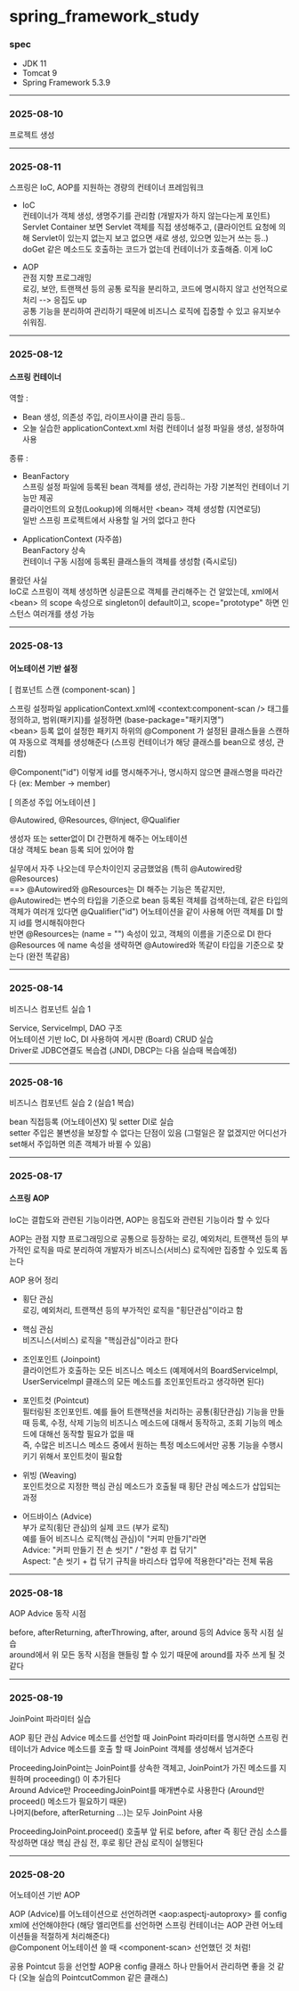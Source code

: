 # spring_framework_study

### spec

- JDK 11
- Tomcat 9
- Spring Framework 5.3.9

---

### 2025-08-10 

프로젝트 생성  

---

### 2025-08-11

스프링은 IoC, AOP를 지원하는 경량의 컨테이너 프레임워크

- IoC  
 컨테이너가 객체 생성, 생명주기를 관리함 (개발자가 하지 않는다는게 포인트)  
 Servlet Container 보면 Servlet 객체를 직접 생성해주고, (클라이언트 요청에 의해 Servlet이 있는지 없는지 보고 없으면 새로 생성, 있으면 있는거 쓰는 등..) doGet 같은 메소드도 호출하는 코드가 없는데 컨테이너가 호출해줌. 이게 IoC

  
- AOP  
 관점 지향 프로그래밍  
 로깅, 보안, 트랜잭션 등의 공통 로직을 분리하고, 코드에 명시하지 않고 선언적으로 처리 --> 응집도 up  
 공통 기능을 분리하여 관리하기 때문에 비즈니스 로직에 집중할 수 있고 유지보수 쉬워짐.
 
 ---

### 2025-08-12

#### 스프링 컨테이너  
역할 :   
 - Bean 생성, 의존성 주입, 라이프사이클 관리 등등.. 
 - 오늘 실습한 applicationContext.xml 처럼 컨테이너 설정 파일을 생성, 설정하여 사용


종류 : 

 - BeanFactory  
 스프링 설정 파일에 등록된 bean 객체를 생성, 관리하는 가장 기본적인 컨테이너 기능만 제공  
 클라이언트의 요청(Lookup)에 의해서만 \<bean> 객체 생성함 (지연로딩)  
 일반 스프링 프로젝트에서 사용할 일 거의 없다고 한다


 - ApplicationContext  (자주씀)  
 BeanFactory 상속  
 컨테이너 구동 시점에 등록된 클래스들의 객체를 생성함 (즉시로딩)


몰랐던 사실  
IoC로 스프링이 객체 생성하면 싱글톤으로 객체를 관리해주는 건 알았는데, xml에서 \<bean> 의 scope 속성으로 singleton이 default이고, scope="prototype" 하면 인스턴스 여러개를 생성 가능

---

### 2025-08-13

#### 어노테이션 기반 설정

[ 컴포넌트 스캔 (component-scan) ]  

스프링 설정파일 applicationContext.xml에 \<context:component-scan /> 태그를 정의하고, 범위(패키지)를 설정하면 (base-package="패키지명")  
\<bean> 등록 없이 설정한 패키지 하위의 @Component 가 설정된 클래스들을 스캔하여 자동으로 객체를 생성해준다 (스프링 컨테이너가 해당 클래스를 bean으로 생성, 관리함)

@Component("id") 이렇게 id를 명시해주거나, 명시하지 않으면 클래스명을 따라간다 (ex: Member -> member)


[ 의존성 주입 어노테이션 ]

@Autowired, @Resources, @Inject, @Qualifier  

생성자 또는 setter없이 DI 간편하게 해주는 어노테이션  
대상 객체도 bean 등록 되어 있어야 함

실무에서 자주 나오는데 무슨차이인지 궁금했었음 (특히 @Autowired랑 @Resources)  
==> @Autowired와 @Resources는 DI 해주는 기능은 똑같지만,  
@Autowired는 변수의 타입을 기준으로 bean 등록된 객체를 검색하는데, 같은 타입의 객체가 여러개 있다면 @Qualifier("id") 어노테이션을 같이 사용해 어떤 객체를 DI 할지 id를 명시해줘야한다  
반면 @Resources는 (name = "") 속성이 있고, 객체의 이름을 기준으로 DI 한다  
@Resources 에 name 속성을 생략하면 @Autowired와 똑같이 타입을 기준으로 찾는다 (완전 똑같음) 

---

### 2025-08-14

비즈니스 컴포넌트 실습 1
 
Service, ServiceImpl, DAO 구조  
어노테이션 기반 IoC, DI 사용하여 게시판 (Board) CRUD 실습  
Driver로 JDBC연결도 복습겸 (JNDI, DBCP는 다음 실습때 복습예정)


---

### 2025-08-16

비즈니스 컴포넌트 실습 2 (실습1 복습)  

bean 직접등록 (어노테이션X) 및 setter DI로 실습  
setter 주입은 불변성을 보장할 수 없다는 단점이 있음 (그럴일은 잘 없겠지만 어디선가 set해서 주입하면 의존 객체가 바뀔 수 있음)

---

### 2025-08-17

#### 스프링 AOP

IoC는 결합도와 관련된 기능이라면, AOP는 응집도와 관련된 기능이라 할 수 있다

AOP는 관점 지향 프로그래밍으로 공통으로 등장하는 로깅, 예외처리, 트랜잭션 등의 부가적인 로직을 따로 분리하여 개발자가 비즈니스(서비스) 로직에만 집중할 수 있도록 돕는다

AOP 용어 정리

 - 횡단 관심  
   로깅, 예외처리, 트랜잭션 등의 부가적인 로직을 "횡단관심"이라고 함


 - 핵심 관심  
   비즈니스(서비스) 로직을 "핵심관심"이라고 한다


 - 조인포인트 (Joinpoint)  
   클라이언트가 호출하는 모든 비즈니스 메소드 (예제에서의 BoardServiceImpl, UserServiceImpl 클래스의 모든 메소드를 조인포인트라고 생각하면 된다)
   

 - 포인트컷 (Pointcut)  
   필터링된 조인포인트. 예를 들어 트랜잭션을 처리하는 공통(횡단관심) 기능을 만들 때 등록, 수정, 삭제 기능의 비즈니스 메소드에 대해서 동작하고, 조회 기능의 메소드에 대해선 동작할 필요가 없을 때  
   즉, 수많은 비즈니스 메소드 중에서 원하는 특정 메소드에서만 공통 기능을 수행시키기 위해서 포인트컷이 필요함 


 - 위빙 (Weaving)  
   포인트컷으로 지정한 핵심 관심 메소드가 호출될 때 횡단 관심 메소드가 삽입되는 과정 


  - 어드바이스 (Advice)  
    부가 로직(횡단 관심)의 실제 코드 (부가 로직)  
    예를 들어 비즈니스 로직(핵심 관심)이 "커피 만들기"라면  
    Advice: "커피 만들기 전 손 씻기" / "완성 후 컵 닦기"  
    Aspect: "손 씻기 + 컵 닦기 규칙을 바리스타 업무에 적용한다"라는 전체 묶음

    

--- 

### 2025-08-18

AOP Advice 동작 시점

before, afterReturning, afterThrowing, after, around 등의 Advice 동작 시점 실습  
around에서 위 모든 동작 시점을 핸들링 할 수 있기 때문에 around를 자주 쓰게 될 것 같다

---

### 2025-08-19

JoinPoint 파라미터 실습

AOP 횡단 관심 Advice 메소드를 선언할 때 JoinPoint 파라미터를 명시하면 스프링 컨테이너가 Advice 메소드를 호출 할 때 JoinPoint 객체를 생성해서 넘겨준다

ProceedingJoinPoint는 JoinPoint를 상속한 객체고, JoinPoint가 가진 메소드를 지원하며 proceeding() 이 추가된다  
Around Advice만 ProceedingJoinPoint를 매개변수로 사용한다 (Around만 proceed() 메소드가 필요하기 때문)  
나머지(before, afterReturning ...)는 모두 JoinPoint 사용

ProceedingJoinPoint.proceed() 호출부 앞 뒤로 before, after 즉 횡단 관심 소스를 작성하면 대상 핵심 관심 전, 후로 횡단 관심 로직이 실행된다 

---

### 2025-08-20

어노테이션 기반 AOP

AOP (Advice)를 어노테이션으로 선언하려면 \<aop:aspectj-autoproxy> 를 config xml에 선언해야한다 (해당 엘리먼트를 선언하면 스프링 컨테이너는 AOP 관련 어노테이션들을 적절하게 처리해준다)  
@Component 어노테이션 쓸 때 \<component-scan> 선언했던 것 처럼!

공용 Pointcut 등을 선언할 AOP용 config 클래스 하나 만들어서 관리하면 좋을 것 같다 (오늘 실습의 PointcutCommon 같은 클래스)

















